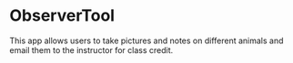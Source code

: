 # ObserverTool
This app allows users to take pictures and notes on different animals and email them to the instructor for class credit. 
